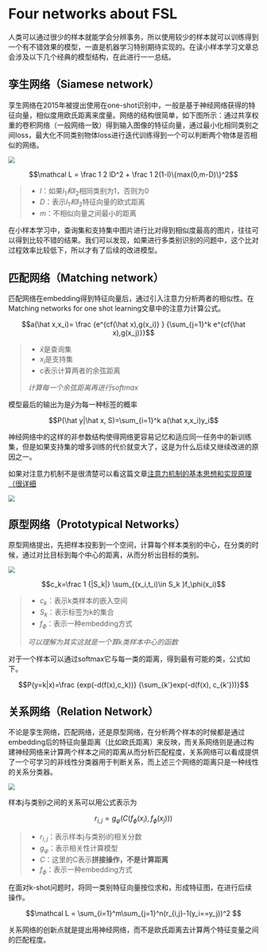 # Four networks about FSL

人类可以通过很少的样本就能学会分辨事务，所以使用较少的样本就可以训练得到一个有不错效果的模型，一直是机器学习特别期待实现的。在读小样本学习文章总会涉及以下几个经典的模型结构，在此进行一一总结。

## 孪生网络（Siamese network）

孪生网络在2015年被提出使用在one-shot识别中，一般是基于神经网络获得的特征向量，相似度用欧氏距离来度量。网络的结构很简单，如下图所示：通过共享权重的卷积网络（一般网络一致）得到输入图像的特征向量，通过最小化相同类别之间loss，最大化不同类别物体loss进行迭代训练得到一个可以判断两个物体是否相似的网络。

<img src="F:\DLUT\我爱敲代码\笔记\learn\png\Siamese network.png" style="zoom: 80%;" />

$$\mathcal L = \frac 1 2 lD^2 + \frac 1 2(1-l)\{max(0,m-D)\}^2$$

> - $l$：如果$I_1和I_2$相同类别为1，否则为0
> - $D$：表示$I_1和I_2$特征向量的欧式距离
> - $m$：不相似向量之间最小的距离

在小样本学习中，查询集和支持集中图片进行比对得到相似度最高的图片，往往可以得到比较不错的结果。我们可以发现，如果进行多类别识别的问题中，这个比对过程效率比较低下，所以才有了后续的改进模型。

## 匹配网络（Matching network）

匹配网络在embedding得到特征向量后，通过引入注意力分析两者的相似性。在Matching networks for one shot learning文章中的注意力计算公式。

$$a(\hat x,x_i)= \frac  {e^{cf(\hat x),g(x_i)} } {\sum_{j=1}^k e^{cf(\hat x),g(x_j)}}$$

> - $\hat x$是查询集
> - $x_i$是支持集
> - c表示计算两者的余弦距离
>
> *计算每一个余弦距离再进行softmax*

模型最后的输出为是$\hat y$为每一种标签的概率

$$P(\hat y|\hat x, S)=\sum_{i=1}^k a(\hat x,x_i)y_i$$

神经网络中的这样的非参数结构使得网络更容易记忆和适应同一任务中的新训练集，但是如果支持集的增多训练的代价就变大了，这是为什么后续又继续改进的原因之一。

如果对注意力机制不是很清楚可以看这篇文章[注意力机制的基本思想和实现原理（很详细](https://blog.csdn.net/hpulfc/article/details/80448570?ops_request_misc=%7B%22request%5Fid%22%3A%22163970898216780269854400%22%2C%22scm%22%3A%2220140713.130102334.pc%5Fall.%22%7D&request_id=163970898216780269854400&biz_id=0&utm_medium=distribute.pc_search_result.none-task-blog-2~all~first_rank_ecpm_v1~rank_v31_ecpm-3-80448570.pc_search_result_cache&utm_term=注意力机制&spm=1018.2226.3001.4187)

<img src="F:\DLUT\我爱敲代码\笔记\learn\png\Matching Networks.png" style="zoom:80%;" />

## 原型网络（Prototypical Networks）

原型网络提出，先把样本投影到一个空间，计算每个样本类别的中心，在分类的时候，通过对比目标到每个中心的距离，从而分析出目标的类别。

<img src="F:\DLUT\我爱敲代码\笔记\learn\png\Prototypical Networks.png" style="zoom:80%;" />

$$c_k=\frac 1 {|S_k|} \sum_{(x_i,t_i)\in S_k }f_\phi(x_i)$$

> - $c_k$：表示k类样本的嵌入空间
> - $S_k$：表示标签为k的集合
> - $f_\phi$：表示一种embedding方式
>
> *可以理解为其实这就是一个算k类样本中心的函数*

对于一个样本可以通过softmax它与每一类的距离，得到最有可能的类，公式如下。

$$P(y=k|x)=\frac {exp(-d(f(x),c_k))} {\sum_{k'}exp(-d(f(x), c_{k'}))}$$



## 关系网络（Relation Network）

不论是孪生网络，匹配网络，还是原型网络，在分析两个样本的时候都是通过embedding后的特征向量距离（比如欧氏距离）来反映，而关系网络则是通过构建神经网络来计算两个样本之间的距离从而分析匹配程度，关系网络可以看成提供了一个可学习的非线性分类器用于判断关系，而上述三个网络的距离只是一种线性的关系分类器。

<img src="F:\DLUT\我爱敲代码\笔记\learn\png\Relation Network.png" style="zoom:80%;" />

样本j与类别i之间的关系可以用公式表示为

$$r_{i,j}=g_\varphi(C(f_\phi(x_i),f_\phi(x_j)))$$

> - $r_{i,j}$：表示样本j与类别i的相关分数
> - $g_\varphi$：表示相关性计算模型
> - $C$：这里的C表示**拼接操作，不是计算距离**
> - $f_\phi$：表示一种embedding方式

在面对k-shot问题时，将同一类别特征向量按位求和，形成特征图，在进行后续操作。

$$\mathcal L = \sum_{i=1}^m\sum_{j=1}^n(r_{i,j}-1(y_i==y_j))^2 $$

关系网络的创新点就是提出用神经网络，而不是欧氏距离去计算两个特征变量之间的匹配程度。